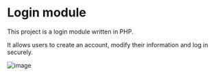 # Login module
This project is a login module written in PHP.

It allows users to create an account, modify their information and log in securely.

![image](https://github.com/christopher-cornet/module-connexion/assets/115154379/1e7868a6-0022-431a-a463-b929adfc7f0c)
